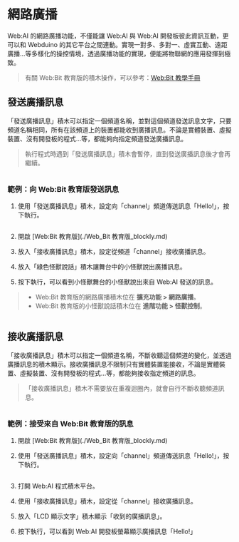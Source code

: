  

# 網路廣播

Web:AI 的網路廣播功能，不僅能讓 Web:AI 與 Web:AI 開發板彼此資訊互動，更可以和 Webduino 的其它平台之間連動。實現一對多、多對一、虛實互動、遠距廣播...等多樣化的操控情境，透過廣播功能的實現，便能將物聯網的應用發揮到極致。

> 有關 Web:Bit 教育版的積木操作，可以參考：[Web:Bit 教學手冊](https://webbit.webduino.io/tutorials/doc/zh-tw/education/index.html)

## 發送廣播訊息

「發送廣播訊息」積木可以指定一個頻道名稱，並對這個頻道發送訊息文字，只要頻道名稱相同，所有在該頻道上的裝置都能收到廣播訊息。不論是實體裝置、虛擬裝置、沒有開發板的程式...等，都能夠向指定頻道發送廣播訊息。

> 執行程式時遇到「發送廣播訊息」積木會暫停，直到發送廣播訊息後才會再繼續。

<img src="https://md.webduino.io/uploads/upload_c88532e5120c700bfcf05e60f04c99b1.png" alt="" width="">

### 範例：向 Web:Bit 教育版發送訊息

1. 使用「發送廣播訊息」積木，設定向「channel」頻道傳送訊息「Hello!」，按下執行。

   <img src="https://md.webduino.io/uploads/upload_8650137f8c6e3a009d5ce1653ebdac9d.png" alt="" width="">

2. 開啟 [Web:Bit 教育版](./Web_Bit 教育版_blockly.md)
3. 放入「接收廣播訊息」積木，設定從頻道「channel」接收廣播訊息。
4. 放入「綠色怪獸說話」積木讓舞台中的小怪獸說出廣播訊息。
5. 按下執行，可以看到小怪獸舞台的小怪獸說出來自 Web:AI 發送的訊息。

>- Web:Bit 教育版的網路廣播積木位在 **擴充功能 > 網路廣播**。
>- Web:Bit 教育版的小怪獸說話積木位在 **進階功能 > 怪獸控制**。

<img src="https://md.webduino.io/uploads/upload_09e5eb963c47a4f78acb13c615351799.png" alt="" width="">

## 接收廣播訊息

「接收廣播訊息」積木可以指定一個頻道名稱，不斷收聽這個頻道的變化，並透過廣播訊息的積木顯示。接收廣播訊息不限制只有實體裝置能接收，不論是實體裝置、虛擬裝置、沒有開發板的程式...等，都能夠接收指定頻道的訊息。

> 「接收廣播訊息」積木不需要放在重複迴圈內，就會自行不斷收聽頻道訊息。

<img src="https://md.webduino.io/uploads/upload_3866a2c19e7bf44bb6226584cd4503c9.png" alt="" width="">

### 範例：接受來自 Web:Bit 教育版的訊息

1. 開啟 [Web:Bit 教育版](./Web_Bit 教育版_blockly.md)
2. 使用「發送廣播訊息」積木，設定向「channel」頻道傳送訊息「Hello!」，按下執行。

   <img src="https://md.webduino.io/uploads/upload_77702faa143913ce68f8d197e0a82b12.png" alt="" width="">

3. 打開 Web:AI 程式積木平台。
4. 使用「接收廣播訊息」積木，設定從「channel」接收廣播訊息。
5. 放入「LCD 顯示文字」積木顯示「收到的廣播訊息」。
6. 按下執行，可以看到 Web:AI 開發板螢幕顯示廣播訊息「Hello!」

   <img src="https://md.webduino.io/uploads/upload_9ec090d270752bd264fa827568388471.png" alt="" width="">

